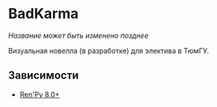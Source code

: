 # BadKarma

_Название может быть изменено позднее_

Визуальная новелла (в разработке) для электива в ТюмГУ.

## Зависимости
- [Ren'Py 8.0+](https://www.renpy.org/latest.html)
